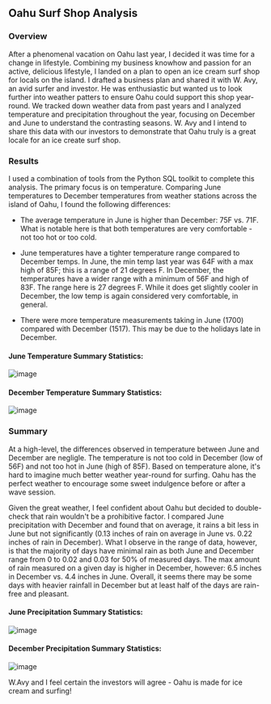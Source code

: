 ## Oahu Surf Shop Analysis

### Overview
After a phenomenal vacation on Oahu last year, I decided it was time for a change in lifestyle. Combining my business knowhow and passion for an active, delicious lifestyle, I landed on a plan to open an ice cream surf shop for locals on the island. I drafted a business plan and shared it with W. Avy, an avid surfer and investor. He was enthusiastic but wanted us to look further into weather patters to ensure Oahu could support this shop year-round. We tracked down weather data from past years and I analyzed temperature and precipitation throughout the year, focusing on December and June to understand the contrasting seasons. W. Avy and I intend to share this data with our investors to demonstrate that Oahu truly is a great locale for an ice create surf shop. 

### Results
I used a combination of tools from the Python SQL toolkit to complete this analysis. The primary focus is on temperature. Comparing June temperatures to December temperatures from weather stations across the island of Oahu, I found the following differences:

- The average temperature in June is higher than December: 75F vs. 71F. What is notable here is that both temperatures are very comfortable - not too hot or too cold.

- June temperatures have a tighter temperature range compared to December temps.  In June, the min temp last year was 64F with a max high of 85F; this is a range of 21 degrees F. In December, the temperatures have a wider range with a minimum of 56F and high of 83F. The range here is 27 degrees F. While it does get slightly cooler in December, the low temp is again considered very comfortable, in general. 
- There were more temperature measurements taking in June (1700) compared with December (1517). This may be due to the holidays late in December.

#### June Temperature Summary Statistics:
![image]('June_Temps.png')

#### December Temperature Summary Statistics:
![image]('Dec_Temp.png')

### Summary
At a high-level, the differences observed in temperature between June and December are negligle. The temperature is not too cold in December (low of 56F) and not too hot in June (high of 85F). Based on temperature alone, it's hard to imagine much better weather year-round for surfing. Oahu has the perfect weather to encourage some sweet indulgence before or after a wave session. 

Given the great weather, I feel confident about Oahu but decided to double-check that rain wouldn't be a prohibitive factor. I compared June precipitation with December and found that on average, it rains a bit less in June but not significantly (0.13 inches of rain on average in June vs. 0.22 inches of rain in December). What I observe in the range of data, however, is that the majority of days have minimal rain as both June and December range from 0 to 0.02 and 0.03 for 50% of measured days. The max amount of rain measured on a given day is higher in December, however: 6.5 inches in December vs. 4.4 inches in June. Overall, it seems there may be some days with heavier rainfall in December but at least half of the days are rain-free and pleasant. 

#### June Precipitation Summary Statistics:
![image]('June_Rain.png')

#### December Precipitation Summary Statistics:
![image]('Dec_Rain.png')

W.Avy and I feel certain the investors will agree - Oahu is made for ice cream and surfing!